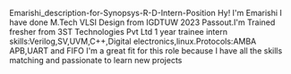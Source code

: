 Emarishi_description-for-Synopsys-R-D-Intern-Position Hy! I'm Emarishi I have done M.Tech VLSI Design from IGDTUW 2023 Passout.I'm Trained fresher from 3ST Technologies Pvt Ltd 1 year trainee intern skills:Verilog,SV,UVM,C++,Digital electronics,linux.Protocols:AMBA APB,UART and FIFO I'm a great fit for this role because I have all the skills matching and passionate to learn new projects 

